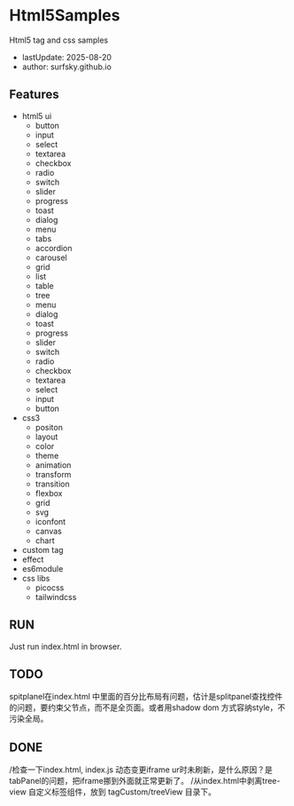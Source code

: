 # Html5Samples

Html5 tag and css samples

- lastUpdate: 2025-08-20
- author: surfsky.github.io

## Features

- html5 ui
  - button
  - input
  - select
  - textarea
  - checkbox
  - radio
  - switch
  - slider
  - progress
  - toast
  - dialog
  - menu
  - tabs
  - accordion
  - carousel
  - grid
  - list
  - table
  - tree
  - menu
  - dialog
  - toast
  - progress
  - slider
  - switch
  - radio
  - checkbox
  - textarea
  - select
  - input
  - button
- css3
  - positon
  - layout
  - color
  - theme
  - animation
  - transform
  - transition
  - flexbox
  - grid
  - svg
  - iconfont
  - canvas
  - chart
- custom tag
- effect
- es6module
- css libs
  - picocss
  - tailwindcss

## RUN

Just run index.html in browser.

## TODO

spitplanel在index.html 中里面的百分比布局有问题，估计是splitpanel查找控件的问题，要约束父节点，而不是全页面。或者用shadow dom 方式容纳style，不污染全局。


## DONE

/检查一下index.html, index.js 动态变更iframe ur时未刷新，是什么原因？是tabPanel的问题，把iframe挪到外面就正常更新了。
/从index.html中剥离tree-view 自定义标签组件，放到 tagCustom/treeView 目录下。

